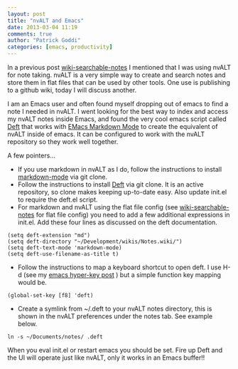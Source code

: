 ```yaml
---
layout: post
title: "nvALT and Emacs"
date: 2013-03-04 11:19
comments: true
author: "Patrick Goddi"
categories: [emacs, productivity] 
---
```

In a previous post [wiki-searchable-notes](http://www.pragmaux.com/post/38158334752/wiki-searchable-notes) I mentioned that I was using nvALT for note taking. nvALT is a very simple way to create and search notes and store them in flat files that can be used by other tools. One use is publishing to a github wiki, today I will discuss another.

I am an Emacs user and often found myself dropping out of emacs to find a note I needed in nvALT. I went looking for the best way to index and access my nvALT notes inside Emacs, and found the very cool emacs script called [Deft](http://jblevins.org/projects/deft/) that works with [EMacs Markdown Mode](http://jblevins.org/projects/markdown-mode/) to create the equivalent of nvALT inside of emacs. It can be configured to work with the nvALT repository so they work well together.

A few pointers...

* If you use markdown in nvALT as I do, follow the instructions to install [markdown-mode](http://jblevins.org/projects/markdown-mode/) via git clone.
* Follow the instructions to install  [Deft](http://jblevins.org/projects/deft/) via git clone. It is an active repository, so clone makes keeping up-to-date easy. Also update init.el to require the deft.el script.
* For markdown and nvALT using the flat file config (see  [wiki-searchable-notes](http://www.pragmaux.com/post/38158334752/wiki-searchable-notes) for flat file config) you need to add a few additional expressions in init.el. Add these four lines as discussed on the deft documentation.
```
(setq deft-extension "md")
(setq deft-directory "~/Development/wikis/Notes.wiki/")
(setq deft-text-mode 'markdown-mode)
(setq deft-use-filename-as-title t)
```
* Follow the instructions to map a keyboard shortcut to open deft. I use H-d (see my [emacs hyper-key post](http://www.pragmaux.com/post/41867238595/emacs-experimental-hyper-key-mappings) ) but a simple function key mapping would be.
```
(global-set-key [f8] 'deft)
```      
* Create a symlink from ~/.deft to your nvALT notes directory, this is shown in the nvALT preferences under the notes tab. See example below.
```
ln -s ~/Documents/notes/ .deft
```
When you eval init.el or restart emacs you should be set. Fire up Deft and the UI will operate just like nvALT, only it works in an Emacs buffer!!

      